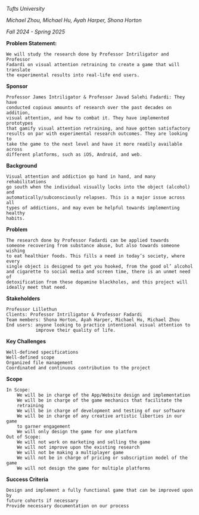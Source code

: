 _Tufts University_

_Michael Zhou, Michael Hu, Ayah Harper, Shona Horton_

_Fall 2024 - Spring 2025_



**Problem Statement:**

    We will study the research done by Professor Intriligator and Professor
    Fadardi on visual attention retraining to create a game that will translate
    the experimental results into real-life end users.

**Sponsor**

    Professor James Intriligator & Professor Javad Salehi Fadardi: They have
    conducted copious amounts of research over the past decades on addition,
    visual attention, and how to combat it. They have implemented prototypes
    that gamify visual attention retraining, and have gotten satisfactory
    results on par with experimental research outcomes. They are looking to
    take the game to the next level and have it more readily available across
    different platforms, such as iOS, Android, and web.
    
**Background**

    Visual attention and addiction go hand in hand, and many rehabilitations
    go south when the individual visually locks into the object (alcohol) and
    automatically/subconsciously relapses. This is a major issue across all
    types of addictions, and may even be helpful towards implementing healthy
    habits.
    
**Problem**

    The research done by Professor Fadardi can be applied towards
    someone recovering from substance abuse, but also towards someone wishing
    to eat healthier foods. This fills a need in today’s society, where every
    single object is designed to get you hooked, from the good ol’ alcohol
    and cigarette to social media and screen time, there is an unmet need of
    detoxification from these dopamine blackholes, and this project will
    ideally meet that need.
    
**Stakeholders**

    Professor Lillethun
    Clients: Professor Intriligator & Professor Fadardi
    Team members: Shona Horton, Ayah Harper, Michael Hu, Michael Zhou
    End users: anyone looking to practice intentional visual attention to
               improve their quality of life.
**Key Challenges**

    Well-defined specifications
    Well-defined scope
    Organized file management
    Coordinated and continuous contribution to the project

**Scope**

    In Scope:
        We will be in charge of the App/Website design and implementation
        We will be in charge of the game mechanics that facilitate the
        retraining
        We will be in charge of development and testing of our software
        We will be in charge of any creative artistic liberties in our game
        to garner engagement
        We will only design the game for one platform
    Out of Scope:
        We will not work on marketing and selling the game
        We will not improve upon the existing research
        We will not be making a multiplayer game
        We will not be in charge of pricing or subscription model of the game
        We will not design the game for multiple platforms

**Success Criteria**

    Design and implement a fully functional game that can be improved upon by
    future cohorts if necessary
    Provide necessary documentation on our process
